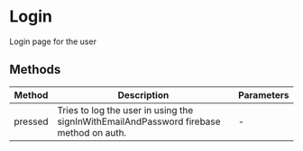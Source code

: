 # Login

Login page for the user

## Methods

<!-- @vuese:Login:methods:start -->
|Method|Description|Parameters|
|---|---|---|
|pressed|Tries to log the user in using the signInWithEmailAndPassword firebase method on auth.|-|

<!-- @vuese:Login:methods:end -->


